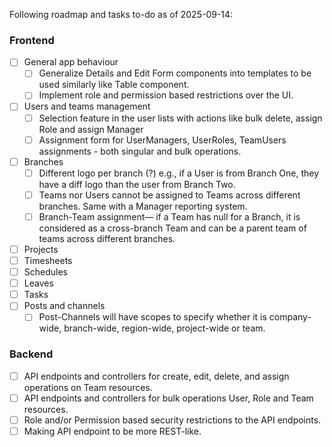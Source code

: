 Following roadmap and tasks to-do as of 2025-09-14:
### Frontend
- [ ] General app behaviour
  - [ ] Generalize Details and Edit Form components into templates to be used similarly like Table component.
  - [ ] Implement role and permission based restrictions over the UI.
- [ ] Users and teams management
  - [ ] Selection feature in the user lists with actions like bulk delete, assign Role and assign Manager
  - [ ] Assignment form for UserManagers, UserRoles, TeamUsers assignments - both singular and bulk operations.
- [ ] Branches
  - [ ] Different logo per branch (?) e.g., if a User is from Branch One, they have a diff logo than the user from Branch Two.
  - [ ] Teams nor Users cannot be assigned to Teams across different branches. Same with a Manager reporting system.
  - [ ] Branch-Team assignment— if a Team has null for a Branch, it is considered as a cross-branch Team and can be a parent team of teams across different branches.
- [ ] Projects
- [ ] Timesheets
- [ ] Schedules
- [ ] Leaves
- [ ] Tasks
- [ ] Posts and channels
  - [ ] Post-Channels will have scopes to specify whether it is company-wide, branch-wide, region-wide, project-wide or team.
### Backend
- [ ] API endpoints and controllers for create, edit, delete, and assign operations on Team resources.
- [ ] API endpoints and controllers for bulk operations User, Role and Team resources.
- [ ] Role and/or Permission based security restrictions to the API endpoints.
- [ ] Making API endpoint to be more REST-like.